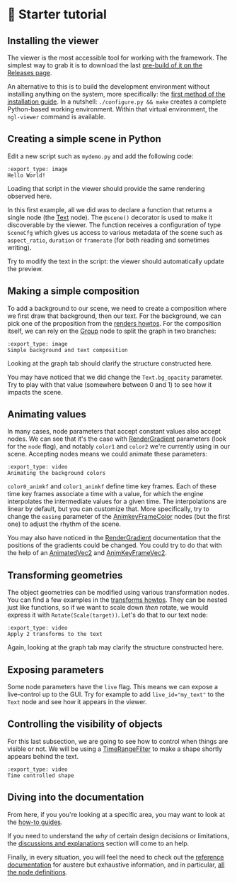 🔰 Starter tutorial
===================

## Installing the viewer

The viewer is the most accessible tool for working with the framework. The
simplest way to  grab it is to download the last [pre-build of it on the
Releases page][releases].

An alternative to this is to build the development environment without
installing anything on the system, more specifically: the [first method of the
installation guide][install]. In a nutshell: `./configure.py && make` creates a
complete Python-based working environment. Within that virtual environment, the
`ngl-viewer` command is available.

[releases]: https://github.com/NopeFoundry/nope.gl/releases/
[install]: /usr/howto/installation.md

## Creating a simple scene in Python

Edit a new script such as `mydemo.py` and add the following code:

```{nope} starter.hello_world
:export_type: image
Hello World!
```

Loading that script in the viewer should provide the same rendering observed
here.

In this first example, all we did was to declare a function that returns a
single node (the [Text] node). The `@scene()` decorator is used to make it
discoverable by the viewer. The function receives a configuration of type
`SceneCfg` which gives us access to various metadata of the scene such as
`aspect_ratio`, `duration` or `framerate` (for both reading and sometimes
writing).

Try to modify the text in the script: the viewer should automatically update
the preview.

## Making a simple composition

To add a background to our scene, we need to create a composition where we first
draw that background, then our text. For the background, we can pick one of the
proposition from the [renders howtos]. For the composition itself, we can rely
on the [Group] node to split the graph in two branches:

```{nope} starter.bg_fg_composition
:export_type: image
Simple background and text composition
```

Looking at the graph tab should clarify the structure constructed here.

You may have noticed that we did change the `Text.bg_opacity` parameter. Try to
play with that value (somewhere between 0 and 1) to see how it impacts the scene.

## Animating values

In many cases, node parameters that accept constant values also accept nodes.
We can see that it's the case with [RenderGradient] parameters (look for the
`node` flag), and notably `color1` and `color2` we're currently using in our
scene. Accepting nodes means we could animate these parameters:

```{nope} starter.animated
:export_type: video
Animating the background colors
```

`color0_animkf` and `color1_animkf` define time key frames. Each of these time
key frames associate a time with a value, for which the engine interpolates the
intermediate values for a given time. The interpolations are linear by default,
but you can customize that. More specifically, try to change the `easing`
parameter of the [AnimkeyFrameColor] nodes (but the first one) to adjust the
rhythm of the scene.

You may also have noticed in the [RenderGradient] documentation that the
positions of the gradients could be changed. You could try to do that with the
help of an [AnimatedVec2] and [AnimKeyFrameVec2].

## Transforming geometries

The object geometries can be modified using various transformation nodes. You
can find a few examples in the [transforms howtos]. They can be nested just like
functions, so if we want to scale down *then* rotate, we would express it with
`Rotate(Scale(target))`. Let's do that to our text node:

```{nope} starter.transforms
:export_type: video
Apply 2 transforms to the text
```

Again, looking at the graph tab may clarify the structure constructed here.

## Exposing parameters

Some node parameters have the `live` flag. This means we can expose a
live-control up to the GUI. Try for example to add `live_id="my_text"` to the
`Text` node and see how it appears in the viewer.

## Controlling the visibility of objects

For this last subsection, we are going to see how to control when things are
visible or not. We will be using a [TimeRangeFilter] to make a shape shortly
appears behind the text.

```{nope} starter.timeranges
:export_type: video
Time controlled shape
```

## Diving into the documentation

From here, if you you're looking at a specific area, you may want to look at
the [how-to guides][howto].

If you need to understand the *why* of certain design decisions or limitations,
the [discussions and explanations][expl] section will come to an help.

Finally, in every situation, you will feel the need to check out the [reference
documentation][refdoc] for austere but exhaustive information, and in
particular, [all the node definitions][ref-libnopegl].

[renders howtos]: /usr/howto/renders.md
[transforms howtos]: /usr/howto/transforms.md
[Text]: /usr/ref/libnopegl.md#text
[Group]: /usr/ref/libnopegl.md#group
[RenderGradient]: /usr/ref/libnopegl.md#rendergradient
[AnimKeyFrameColor]: /usr/ref/libnopegl.md#animkeyframecolor
[AnimatedVec2]: /usr/ref/libnopegl.md#animatedvec2
[AnimKeyFrameVec2]: /usr/ref/libnopegl.md#animkeyframevec2
[TimeRangeFilter]: /usr/ref/libnopegl.md#timerangefilter
[howto]: /usr/howto/index.md
[expl]: /usr/expl/index.md
[refdoc]: /usr/ref/index.md
[ref-libnopegl]: /usr/ref/libnopegl.md
